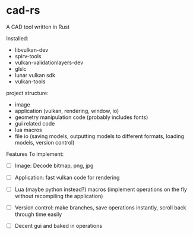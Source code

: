 # cad-rs

A CAD tool written in Rust

Installed:
* libvulkan-dev
* spirv-tools
* vulkan-validationlayers-dev
* glslc
* lunar vulkan sdk
* vulkan-tools

project structure:

- image
- application (vulkan, rendering, window, io)
- geometry manipulation code (probably includes fonts)
- gui related code
- lua macros
- file io (saving models, outputting models to different formats, loading models, version control)

Features To implement:
- [ ] Image: Decode bitmap, png, jpg
- [ ] Application: fast vulkan code for rendering 
- [ ] Lua (maybe python instead?) macros (implement operations on the fly without recompiling the application)
- [ ] Version control: make branches, save operations instantly, scroll back through time easily
- [ ] Decent gui and baked in operations

